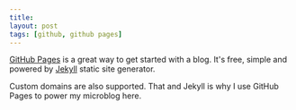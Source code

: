 ```yaml
---
title:
layout: post
tags: [github, github pages]
---
```

[GitHub Pages](https://pages.github.com/) is a great way to get started with a blog. It's free, simple and powered by [Jekyll](https://jekyllrb.com/) static site generator.

Custom domains are also supported. That and Jekyll is why I use GitHub Pages to power my microblog here.
